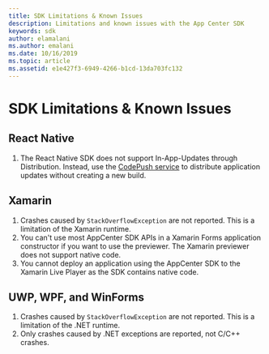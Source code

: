 ```yaml
---
title: SDK Limitations & Known Issues
description: Limitations and known issues with the App Center SDK
keywords: sdk
author: elamalani
ms.author: emalani
ms.date: 10/16/2019
ms.topic: article
ms.assetid: e1e427f3-6949-4266-b1cd-13da703fc132
---
```


# SDK Limitations & Known Issues

## React Native

1. The React Native SDK does not support In-App-Updates through Distribution. Instead, use the [CodePush service](https://microsoft.github.io/code-push/) to distribute application updates without creating a new build.

## Xamarin

1. Crashes caused by `StackOverflowException` are not reported. This is a limitation of the Xamarin runtime.
2. You can't use most AppCenter SDK APIs in a Xamarin Forms application constructor if you want to use the previewer. The Xamarin previewer does not support native code.
3. You cannot deploy an application using the AppCenter SDK to the Xamarin Live Player as the SDK contains native code.

## UWP, WPF, and WinForms

1. Crashes caused by `StackOverflowException` are not reported. This is a limitation of the .NET runtime.
2. Only crashes caused by .NET exceptions are reported, not C/C++ crashes.

